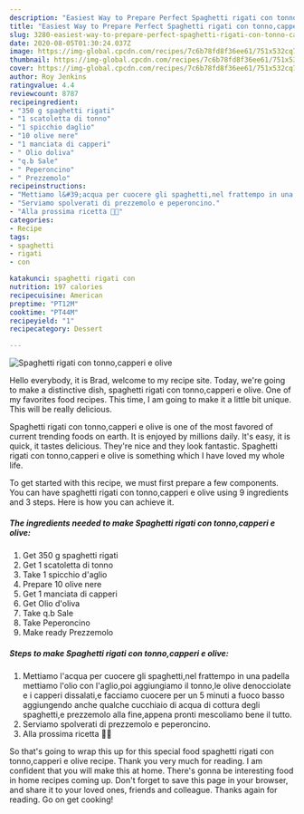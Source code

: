 ```yaml
---
description: "Easiest Way to Prepare Perfect Spaghetti rigati con tonno,capperi e olive"
title: "Easiest Way to Prepare Perfect Spaghetti rigati con tonno,capperi e olive"
slug: 3280-easiest-way-to-prepare-perfect-spaghetti-rigati-con-tonno-capperi-e-olive
date: 2020-08-05T01:30:24.037Z
image: https://img-global.cpcdn.com/recipes/7c6b78fd8f36ee61/751x532cq70/spaghetti-rigati-con-tonnocapperi-e-olive-recipe-main-photo.jpg
thumbnail: https://img-global.cpcdn.com/recipes/7c6b78fd8f36ee61/751x532cq70/spaghetti-rigati-con-tonnocapperi-e-olive-recipe-main-photo.jpg
cover: https://img-global.cpcdn.com/recipes/7c6b78fd8f36ee61/751x532cq70/spaghetti-rigati-con-tonnocapperi-e-olive-recipe-main-photo.jpg
author: Roy Jenkins
ratingvalue: 4.4
reviewcount: 8787
recipeingredient:
- "350 g spaghetti rigati"
- "1 scatoletta di tonno"
- "1 spicchio daglio"
- "10 olive nere"
- "1 manciata di capperi"
- " Olio doliva"
- "q.b Sale"
- " Peperoncino"
- " Prezzemolo"
recipeinstructions:
- "Mettiamo l&#39;acqua per cuocere gli spaghetti,nel frattempo in una padella mettiamo l&#39;olio con l&#39;aglio,poi aggiungiamo il tonno,le olive denocciolate e i capperi dissalati,e facciamo cuocere per un 5 minuti a fuoco basso aggiungendo anche qualche cucchiaio di acqua di cottura degli spaghetti,e prezzemolo alla fine,appena pronti mescoliamo bene il tutto."
- "Serviamo spolverati di prezzemolo e peperoncino."
- "Alla prossima ricetta 👩‍🍳"
categories:
- Recipe
tags:
- spaghetti
- rigati
- con

katakunci: spaghetti rigati con 
nutrition: 197 calories
recipecuisine: American
preptime: "PT12M"
cooktime: "PT44M"
recipeyield: "1"
recipecategory: Dessert

---
```



![Spaghetti rigati con tonno,capperi e olive](https://img-global.cpcdn.com/recipes/7c6b78fd8f36ee61/751x532cq70/spaghetti-rigati-con-tonnocapperi-e-olive-recipe-main-photo.jpg)

Hello everybody, it is Brad, welcome to my recipe site. Today, we're going to make a distinctive dish, spaghetti rigati con tonno,capperi e olive. One of my favorites food recipes. This time, I am going to make it a little bit unique. This will be really delicious.

Spaghetti rigati con tonno,capperi e olive is one of the most favored of current trending foods on earth. It is enjoyed by millions daily. It's easy, it is quick, it tastes delicious. They're nice and they look fantastic. Spaghetti rigati con tonno,capperi e olive is something which I have loved my whole life.




To get started with this recipe, we must first prepare a few components. You can have spaghetti rigati con tonno,capperi e olive using 9 ingredients and 3 steps. Here is how you can achieve it.

<!--inarticleads1-->

##### The ingredients needed to make Spaghetti rigati con tonno,capperi e olive:

1. Get 350 g spaghetti rigati
1. Get 1 scatoletta di tonno
1. Take 1 spicchio d&#39;aglio
1. Prepare 10 olive nere
1. Get 1 manciata di capperi
1. Get  Olio d&#39;oliva
1. Take q.b Sale
1. Take  Peperoncino
1. Make ready  Prezzemolo




<!--inarticleads2-->

##### Steps to make Spaghetti rigati con tonno,capperi e olive:

1. Mettiamo l&#39;acqua per cuocere gli spaghetti,nel frattempo in una padella mettiamo l&#39;olio con l&#39;aglio,poi aggiungiamo il tonno,le olive denocciolate e i capperi dissalati,e facciamo cuocere per un 5 minuti a fuoco basso aggiungendo anche qualche cucchiaio di acqua di cottura degli spaghetti,e prezzemolo alla fine,appena pronti mescoliamo bene il tutto.
1. Serviamo spolverati di prezzemolo e peperoncino.
1. Alla prossima ricetta 👩‍🍳




So that's going to wrap this up for this special food spaghetti rigati con tonno,capperi e olive recipe. Thank you very much for reading. I am confident that you will make this at home. There's gonna be interesting food in home recipes coming up. Don't forget to save this page in your browser, and share it to your loved ones, friends and colleague. Thanks again for reading. Go on get cooking!
